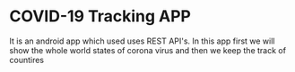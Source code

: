 # COVID-19 Tracking APP
 It is an android app which used uses REST API's. In this app first we will show the whole world states of corona virus and then we keep the track of countires
